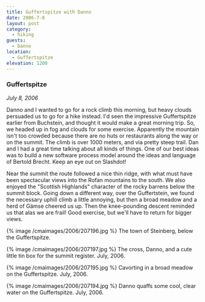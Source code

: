 ```yaml
---
title: Guffertspitze with Danno
date: 2006-7-8
layout: post
category:
  - hiking
guests:
  - Danno
location:
  - Guffertspitze
elevation: 1200
---
```


### Guffertspitze
_July 8, 2006_

Danno and I wanted to go for a rock climb this morning, but heavy clouds
persuaded us to go for a hike instead. I'd seen the impressive Guffertspitze
earlier from Buchstein, and thought it would make a great morning trip. So, we
headed up in fog and clouds for some exercise. Apparently the mountain isn't
too crowded because there are no huts or restaurants along the way or on the
summit. The climb is over 1000 meters, and via pretty steep trail. Dan and I
had a great time talking about all kinds of things. One of our best ideas was
to build a new software process model around the ideas and language of Bertold
Brecht. Keep an eye out on Slashdot!

Near the summit the route followed a nice thin ridge, with what must have been
spectacular views into the Rofan mountains to the south. We also enjoyed the
"Scottish Highlands" character of the rocky barrens below the summit block.
Going down a different way, over the Guffertstein, we found the necessary
uphill climb a little annoying, but then a broad meadow and a herd of Gämse
cheered us up. Then the knee-pounding descent reminded us that alas we are
frail! Good exercise, but we'll have to return for bigger views.

{% image /cmaimages/2006/207196.jpg %}
The town of Steinberg, below the Guffertspitze.

{% image /cmaimages/2006/207197.jpg %}
The cross, Danno, and a cute little tin box for the summit register. July, 2006.

{% image /cmaimages/2006/207195.jpg %}
Cavorting in a broad meadow on the Guffertspitze. July, 2006.

{% image /cmaimages/2006/207194.jpg %}
Danno quaffs some cool, clear water on the Guffertspitze. July, 2006.
